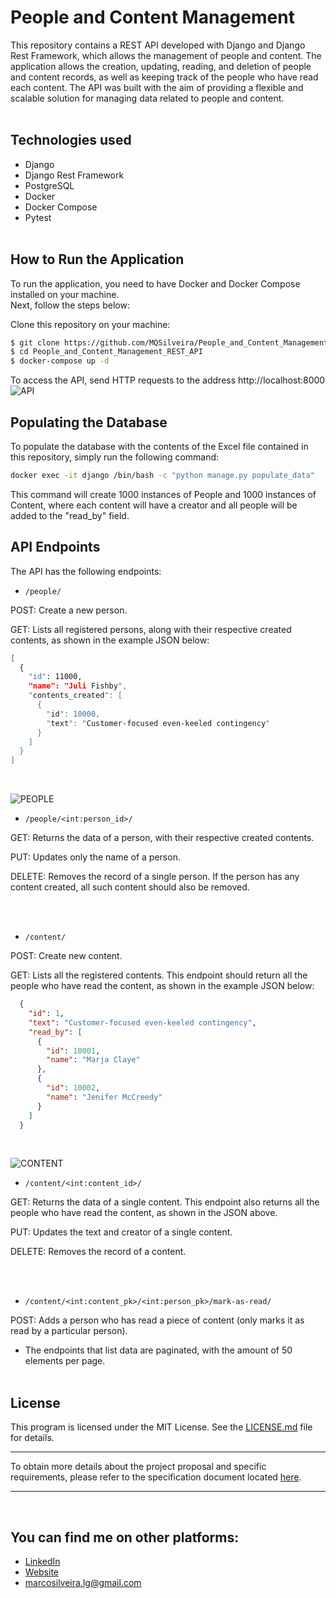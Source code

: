 # People and Content Management
This repository contains a REST API developed with Django and Django Rest Framework, which allows the management of people and content. The application allows the creation, updating, reading, and deletion of people and content records, as well as keeping track of the people who have read each content. The API was built with the aim of providing a flexible and scalable solution for managing data related to people and content.
<br><br>

## Technologies used
* Django
* Django Rest Framework
* PostgreSQL
* Docker
* Docker Compose
* Pytest
<br><br>

## How to Run the Application
To run the application, you need to have Docker and Docker Compose installed on your machine.
<br>Next, follow the steps below:

Clone this repository on your machine:
```bash
$ git clone https://github.com/MQSilveira/People_and_Content_Management_REST_API.git
$ cd People_and_Content_Management_REST_API
$ docker-compose up -d
```

To access the API, send HTTP requests to the address http://localhost:8000
<br>
![API](https://github.com/MQSilveira/People_and_Content_Management_REST_API/blob/main/files/api.png)


## Populating the Database
To populate the database with the contents of the Excel file contained in this repository, simply run the following command:
```bash
docker exec -it django /bin/bash -c "python manage.py populate_data"
```
This command will create 1000 instances of People and 1000 instances of Content, where each content will have a creator and all people will be added to the "read_by" field.


## API Endpoints
The API has the following endpoints:

- `/people/`
<p>POST: Create a new person.</p>
<p>GET: Lists all registered persons, along with their respective created contents, as shown in the example JSON below:</p>

```bash
[
  {
    "id": 11000,
    "name": "Juli Fishby",
    "contents_created": [
      {
        "id": 10000,
        "text": "Customer-focused even-keeled contingency"
      }
    ]
  }
]
```
<br>

![PEOPLE](https://github.com/MQSilveira/People_and_Content_Management_REST_API/blob/main/files/people.png)

- `/people/<int:person_id>/`
<p>GET: Returns the data of a person, with their respective created contents.</p>
<p>PUT: Updates only the name of a person.</p>
<p>DELETE: Removes the record of a single person. If the person has any content created, all such content should also be removed.</p>
<br><br>

- `/content/`
<p>POST: Create new content.</p>
<p>GET: Lists all the registered contents. This endpoint should return all the people who have read the content, as shown in the example JSON below:

```json
  {
    "id": 1,
    "text": "Customer-focused even-keeled contingency",
    "read_by": [
      {
        "id": 10001,
        "name": "Marja Claye"
      },
      {
        "id": 10002,
        "name": "Jenifer McCreedy"
      }
    ]
  }
  ```
<br>

![CONTENT](https://github.com/MQSilveira/People_and_Content_Management_REST_API/blob/main/files/content.png)

- `/content/<int:content_id>/`

<p>GET: Returns the data of a single content. This endpoint also returns all the people who have read the content, as shown in the JSON above.</p>
<p>PUT: Updates the text and creator of a single content.</p>
<p>DELETE: Removes the record of a content.</p>
<br><br>

- `/content/<int:content_pk>/<int:person_pk>/mark-as-read/`

<p>POST: Adds a person who has read a piece of content (only marks it as read by a particular person).</p>

* The endpoints that list data are paginated, with the amount of 50 elements per page.
<br><br>

## License
This program is licensed under the MIT License. See the [LICENSE.md](https://github.com/MQSilveira/desafio/blob/main/LICENSE) file for details.
___
To obtain more details about the project proposal and specific requirements, please refer to the specification document located [here](https://github.com/MQSilveira/People_and_Content_Management_REST_API/blob/main/files/desafio.md).
___
<br>

## You can find me on other platforms:
- [LinkedIn](https://www.linkedin.com/in/dev-marcos-silveira/)
- [Website](https://mqsilveira.github.io/Portfolio/)
- marcosilveira.lg@gmail.com

